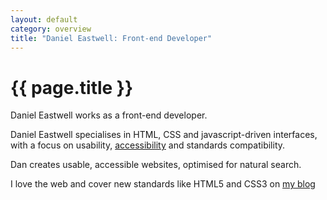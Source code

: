 ```yaml
---
layout: default
category: overview
title: "Daniel Eastwell: Front-end Developer"
---
```


# {{ page.title }}

Daniel Eastwell works as a front-end developer.

Daniel Eastwell specialises in HTML, CSS and javascript-driven interfaces, with a focus on usability, [accessibility](/skills/accessibility) and standards compatibility.

Dan creates usable, accessible websites, optimised for natural search.

I love the web and cover new standards like HTML5 and CSS3 on [my blog](http://blog.thoughtballoon.co.uk/)
